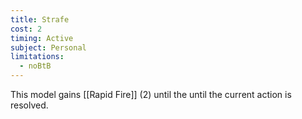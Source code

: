 ```yaml
---
title: Strafe
cost: 2
timing: Active
subject: Personal
limitations:
  - noBtB
---
```

This model gains [[Rapid Fire]] (2) until the until the current action is resolved.